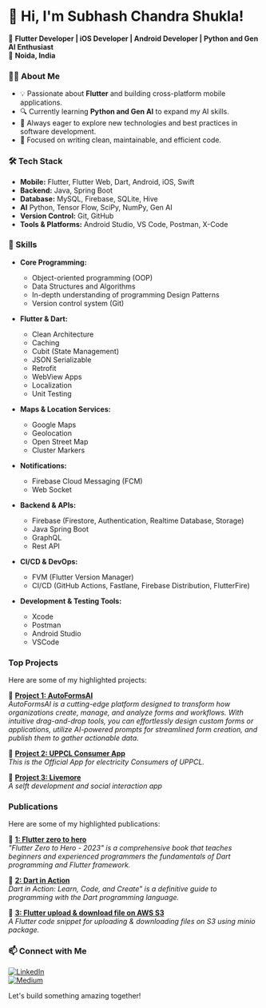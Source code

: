 # 👋 Hi, I'm Subhash Chandra Shukla!

🚀 **Flutter Developer | iOS Developer | Android Developer | Python and Gen AI Enthusiast**  
📍 **Noida, India**  

### 👨‍💻 About Me
- 💡 Passionate about **Flutter** and building cross-platform mobile applications.  
- 🔍 Currently learning **Python and Gen AI** to expand my AI skills.  
- 🌱 Always eager to explore new technologies and best practices in software development.  
- 🎯 Focused on writing clean, maintainable, and efficient code.  

### 🛠️ Tech Stack
- **Mobile:** Flutter, Flutter Web, Dart, Android, iOS, Swift  
- **Backend:** Java, Spring Boot  
- **Database:** MySQL, Firebase, SQLite, Hive
- **AI** Python, Tensor Flow, SciPy, NumPy, Gen AI
- **Version Control:** Git, GitHub  
- **Tools & Platforms:** Android Studio, VS Code, Postman, X-Code


### 🚀 Skills
- **Core Programming:**  
  - Object-oriented programming (OOP)  
  - Data Structures and Algorithms  
  - In-depth understanding of programming Design Patterns  
  - Version control system (Git)  

- **Flutter & Dart:**  
  - Clean Architecture  
  - Caching  
  - Cubit (State Management)  
  - JSON Serializable  
  - Retrofit  
  - WebView Apps  
  - Localization  
  - Unit Testing  

- **Maps & Location Services:**  
  - Google Maps  
  - Geolocation  
  - Open Street Map  
  - Cluster Markers  

- **Notifications:**  
  - Firebase Cloud Messaging (FCM)  
  - Web Socket  

- **Backend & APIs:**  
  - Firebase (Firestore, Authentication, Realtime Database, Storage)
  - Java Spring Boot
  - GraphQL
  - Rest API

- **CI/CD & DevOps:**  
  - FVM (Flutter Version Manager)  
  - CI/CD (GitHub Actions, Fastlane, Firebase Distribution, FlutterFire)  

- **Development & Testing Tools:**  
  - Xcode  
  - Postman
  - Android Studio
  - VSCode


### Top Projects  
Here are some of my highlighted projects:  

🔹 **[Project 1: AutoFormsAI](https://autoformsai.com/)**  
*AutoFormsAI is a cutting-edge platform designed to transform how organizations create, manage, and analyze forms and workflows. With intuitive drag-and-drop tools, you can effortlessly design custom forms or applications, utilize AI-powered prompts for streamlined form creation, and publish them to gather actionable data.*  

🔹 **[Project 2: UPPCL Consumer App](https://play.google.com/store/apps/details?id=com.pspl.consumer&pcampaignid=web_share)**  
*This is the Official App for electricity Consumers of UPPCL.*  

🔹 **[Project 3: Livemore](https://play.google.com/store/apps/details?id=com.ikeegai.app&hl=en_IN)**  
*A selft development and social interaction app*  


### Publications   
Here are some of my highlighted publications:  

🔹 **[1: Flutter zero to hero](https://amzn.in/d/fUj2Ulv)**  
*"Flutter Zero to Hero - 2023" is a comprehensive book that teaches beginners and experienced programmers the fundamentals of Dart programming and Flutter framework.*  

🔹 **[2: Dart in Action](https://amzn.in/d/fKWKtOa)**  
*Dart in Action: Learn, Code, and Create" is a definitive guide to programming with the Dart programming language.*  

🔹 **[3: Flutter upload & download file on AWS S3](https://play.google.com/store/apps/details?id=com.ikeegai.app&hl=en_IN)**  
*A Flutter code snippet for uploading & downloading files on S3 using minio package.*  


### 📫 Connect with Me
[![LinkedIn](https://img.shields.io/badge/LinkedIn-blue?style=for-the-badge&logo=linkedin)](https://medium.com/@subhashchandrashukla/)  
[![Medium](https://img.shields.io/badge/GitHub-black?style=for-the-badge&logo=github)](https://www.linkedin.com/in/subhashcs/)  

Let's build something amazing together!  
